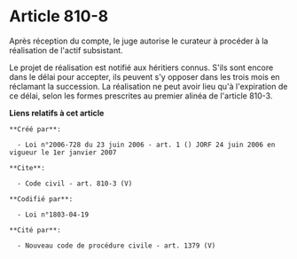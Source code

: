 # Article 810-8

Après réception du compte, le juge autorise le curateur à procéder à la réalisation de l'actif subsistant. 

Le projet de réalisation est notifié aux héritiers connus. S'ils sont encore dans le délai pour accepter, ils peuvent s'y
opposer dans les trois mois en réclamant la succession. La réalisation ne peut avoir lieu qu'à l'expiration de ce délai,
selon les formes prescrites au premier alinéa de l'article 810-3.

**Liens relatifs à cet article**

	**Créé par**:

	  - Loi n°2006-728 du 23 juin 2006 - art. 1 () JORF 24 juin 2006 en vigueur le 1er janvier 2007

	**Cite**:

	  - Code civil - art. 810-3 (V)

	**Codifié par**:

	  - Loi n°1803-04-19

	**Cité par**:

	  - Nouveau code de procédure civile - art. 1379 (V)
